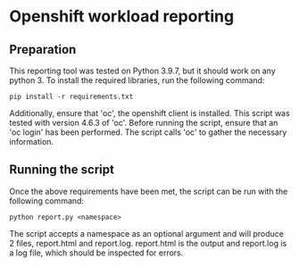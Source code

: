 # Openshift workload reporting

## Preparation
This reporting tool was tested on Python 3.9.7, but it should work on any python 3.  To install the required libraries, run the following command:
```
pip install -r requirements.txt
```
Additionally, ensure that 'oc', the openshift client is installed.  This script was tested with version 4.6.3 of 'oc'.
Before running the script, ensure that an 'oc login' has been performed.  The script calls 'oc' to gather the necessary information.

## Running the script
Once the above requirements have been met, the script can be run with the following command:
```
python report.py <namespace>
```
The script accepts a namespace as an optional argument and will produce 2 files, report.html and report.log.  report.html is the output and report.log is a log file, which should be inspected for errors.
